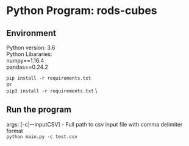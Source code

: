 # Python Program: rods-cubes

## Environment
Python version: 3.6 \
Python Libararies: \
numpy==1.16.4 \
pandas==0.24.2 

`pip install -r requirements.txt` \
or \
`pip3 install -r requirements.txt` \

## Run the program
args: [-c|--inputCSV] - Full path to csv input file with comma delimiter format \
`python main.py -c test.csv`